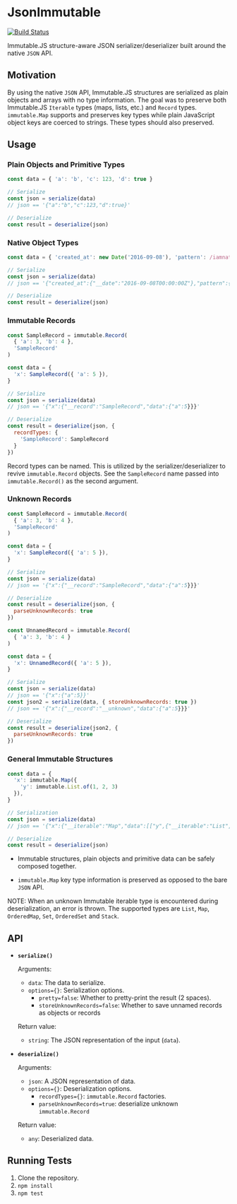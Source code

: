# JsonImmutable

[![Build Status](https://travis-ci.org/avocode/json-immutable.svg)](https://travis-ci.org/avocode/json-immutable)

Immutable.JS structure-aware JSON serializer/deserializer built around the native `JSON` API.

## Motivation

By using the native `JSON` API, Immutable.JS structures are serialized as plain objects and arrays with no type information. The goal was to preserve both Immutable.JS `Iterable` types (maps, lists, etc.) and `Record` types. `immutable.Map` supports and preserves key types while plain JavaScript object keys are coerced to strings. These types should also preserved.

## Usage

### Plain Objects and Primitive Types

```javascript
const data = { 'a': 'b', 'c': 123, 'd': true }

// Serialize
const json = serialize(data)
// json == '{"a":"b","c":123,"d":true}'

// Deserialize
const result = deserialize(json)
```

### Native Object Types

```javascript
const data = { 'created_at': new Date('2016-09-08'), 'pattern': /iamnative/g }

// Serialize
const json = serialize(data)
// json == '{"created_at":{"__date":"2016-09-08T00:00:00Z"},"pattern":{"__regexp":"/iamnative/g"}}'

// Deserialize
const result = deserialize(json)
```

### Immutable Records

```javascript
const SampleRecord = immutable.Record(
  { 'a': 3, 'b': 4 },
  'SampleRecord'
)

const data = {
  'x': SampleRecord({ 'a': 5 }),
}

// Serialize
const json = serialize(data)
// json == '{"x":{"__record":"SampleRecord","data":{"a":5}}}'

// Deserialize
const result = deserialize(json, {
  recordTypes: {
    'SampleRecord': SampleRecord
  }
})
```

Record types can be named. This is utilized by the serializer/deserializer to revive `immutable.Record` objects. See the `SampleRecord` name passed into `immutable.Record()` as the second argument.

### Unknown Records

```javascript
const SampleRecord = immutable.Record(
  { 'a': 3, 'b': 4 },
  'SampleRecord'
)

const data = {
  'x': SampleRecord({ 'a': 5 }),
}

// Serialize
const json = serialize(data)
// json == '{"x":{"__record":"SampleRecord","data":{"a":5}}}'

// Deserialize
const result = deserialize(json, {
  parseUnknownRecords: true
})
```

```javascript
const UnnamedRecord = immutable.Record(
  { 'a': 3, 'b': 4 }
)

const data = {
  'x': UnnamedRecord({ 'a': 5 }),
}

// Serialize
const json = serialize(data)
// json == '{"x":{"a":5}}'
const json2 = serialize(data, { storeUnknownRecords: true })
// json == '{"x":{"__record":"__unknown","data":{"a":5}}}'

// Deserialize
const result = deserialize(json2, {
  parseUnknownRecords: true
})
```

### General Immutable Structures

```javascript
const data = {
  'x': immutable.Map({
    'y': immutable.List.of(1, 2, 3)
  }),
}

// Serialization
const json = serialize(data)
// json == '{"x":{"__iterable":"Map","data":[["y",{"__iterable":"List","data":[1,2,3]"}]]}}'

// Deserialize
const result = deserialize(json)
```

- Immutable structures, plain objects and primitive data can be safely composed together.

- `immutable.Map` key type information is preserved as opposed to the bare `JSON` API.

NOTE: When an unknown Immutable iterable type is encountered during deserialization, an error is thrown. The supported types are `List`, `Map`, `OrderedMap`, `Set`, `OrderedSet` and `Stack`.

## API

- **`serialize()`**

    Arguments:

    - `data`: The data to serialize.
    - `options={}`: Serialization options.
        - `pretty=false`: Whether to pretty-print the result (2 spaces).
        - `storeUnknownRecords=false`: Whether to save unnamed records as objects or records

    Return value:

    - `string`: The JSON representation of the input (`data`).

- **`deserialize()`**

    Arguments:

    - `json`: A JSON representation of data.
    - `options={}`: Deserialization options.
        - `recordTypes={}`: `immutable.Record` factories.
        - `parseUnknownRecords=true`: deserialize unknown `immutable.Record`

    Return value:

    - `any`: Deserialized data.

## Running Tests

1. Clone the repository.
2. `npm install`
3. `npm test`
